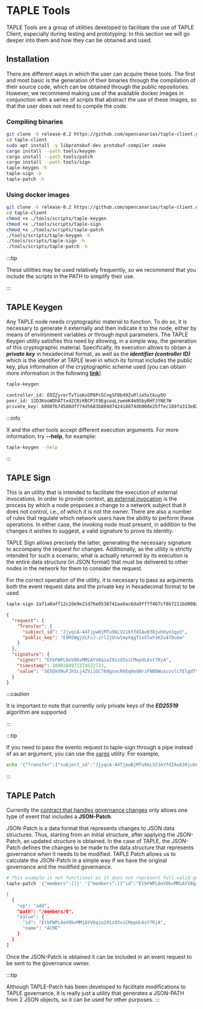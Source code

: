 # TAPLE Tools

TAPLE Tools are a group of utilities developed to facilitate the use of TAPLE Client, especially during testing and prototyping. In this section we will go deeper into them and how they can be obtained and used.

## Installation

There are different ways in which the user can acquire these tools. The first and most basic is the generation of their binaries through the compilation of their source code, which can be obtained through the public repositories. However, we recommend making use of the available docker images in conjunction with a series of scripts that abstract the use of these images, so that the user does not need to compile the code. 

### Compiling binaries

```bash
git clone -b release-0.2 https://github.com/opencanarias/taple-client.git
cd taple-client
sudo apt install -y libprotobuf-dev protobuf-compiler cmake
cargo install --path tools/keygen
cargo install --path tools/patch
cargo install --path tools/sign
taple-keygen -h
taple-sign -h
taple-patch -h
```

### Using docker images

```bash
git clone -b release-0.2 https://github.com/opencanarias/taple-client.git
cd taple-client
chmod +x ./tools/scripts/taple-keygen
chmod +x ./tools/scripts/taple-sign
chmod +x ./tools/scripts/taple-patch
./tools/scripts/taple-keygen -h
./tools/scripts/taple-sign -h
./tools/scripts/taple-patch -h
```

:::tip

These utilities may be used relatively frequently, so we recommend that you include the scripts in the PATH to simplify their use.

:::

## TAPLE Keygen

Any TAPLE node needs cryptographic material to function. To do so, it is necessary to generate it externally and then indicate it to the node, either by means of environment variables or through input parameters. The TAPLE Keygen utility satisfies this need by allowing, in a simple way, the generation of this cryptographic material. Specifically, its execution allows to obtain a ***private key*** in hexadecimal format, as well as the ***identifier (controller ID)*** which is the identifier at TAPLE level in which its format includes the public key, plus information of the cryptographic scheme used (you can obtain more information in the following **[link](../discover/identity.md)**). 

```bash title="Basic usage example"
taple-keygen
```

```bash title="Output"
controller_id: EOZZyrorTvTioKsOP8PcGCngSF0b49ZuRlie5xtkuyOU
peer_id: 12D3KooWDhATtx42CRiKBCPJt9EgcwaLzwemK4m9SbyRHfJtNE7W
private_key: b088fb74588dff74d5683b804d742418874db000e25ffec189fa313e825e1f7e
```

:::info

X and the other tools accept different execution arguments. For more information, try **--help**, for example:
```bash
taple-keygen --help
```

:::

## TAPLE Sign

This is an utility that is intended to facilitate the execution of external invocations. In order to provide context, [an external invocation](../discover/events.md#event-life-cycle) is the process by which a node proposes a change to a network subject that it does not control, i.e., of which it is not the owner. There are also a number of rules that regulate which network users have the ability to perform these operations. In either case, the invoking node must present, in addition to the changes it wishes to suggest, a valid signature to prove its identity.

TAPLE Sign allows precisely the latter, generating the necessary signature to accompany the request for changes. Additionally, as the utility is strictly intended for such a scenario, what is actually returned by its execution is the entire data structure (in JSON format) that must be delivered to other nodes in the network for them to consider the request.

For the correct operation of the utility, it is necessary to pass as arguments both the event request data and the private key in hexadecimal format to be used.

```bash title="Basic usage example"
taple-sign 2a71a0aff12c2de9e21d76e0538741aa9ac6da9ff7f467cf8b7211bd008a3198 '{"Transfer":{"subject_id":"JjyqcA-44TjpwBjMTu9kLV21kYfdIAu638juh6ye1gyU","public_key":"E9M2WgjXLFxJ-zrlZjUcwtmyXqgT1xXlwYsKZv47Duew"}}'
```

```json title="Output"
{
  "request": {
    "Transfer": {
      "subject_id": "JjyqcA-44TjpwBjMTu9kLV21kYfdIAu638juh6ye1gyU",
      "public_key": "E9M2WgjXLFxJ-zrlZjUcwtmyXqgT1xXlwYsKZv47Duew"
    }
  },
  "signature": {
    "signer": "EtbFWPL6eVOkvMMiAYV8qio291zd3viCMepUL6sY7RjA",
    "timestamp": 1690284971374522723,
    "value": "SE5QkVNuFJh5cj4ZViiGC760gsocR6EqdoGNrzFNB0WusuzslcfElgdTt6Ag_Qe17Fg1lja8f5zd81M91OKo6XCQ"
  }
}
```

:::caution

It is important to note that currently only private keys of the ***ED25519*** algorithm are supported

:::

:::tip

If you need to pass the evento request to taple-sign through a pipe instead of as an argument, you can use the [xargs](https://man7.org/linux/man-pages/man1/xargs.1.html) utility. For example,
```bash
echo '{"Transfer":{"subject_id":"JjyqcA-44TjpwBjMTu9kLV21kYfdIAu638juh6ye1gyU","public_key":"E9M2WgjXLFxJ-zrlZjUcwtmyXqgT1xXlwYsKZv47Duew"}}' | xargs -0 -I {} taple-sign "2a71a0aff12c2de9e21d76e0538741aa9ac6da9ff7f467cf8b7211bd008a3198" {}
```

:::

## TAPLE Patch
Currently the [contract that handles governance changes](./governance-schema-and-contract.md) only allows one type of event that includes a **JSON-Patch**.

JSON-Patch is a data format that represents changes to JSON data structures. Thus, starting from an initial structure, after applying the JSON-Patch, an updated structure is obtained. In the case of TAPLE, the JSON-Patch defines the changes to be made to the data structure that represents governance when it needs to be modified. TAPLE Patch allows us to calculate the JSON-Patch in a simple way if we have the original governance and the modified governance.

```bash title="Basic usage example"
# This example is not functional as it does not represent full valid governance.
taple-patch '{"members":[]}' '{"members":[{"id":"EtbFWPL6eVOkvMMiAYV8qio291zd3viCMepUL6sY7RjA","name":"ACME"}]}'
```

```bash title="Output"
[
  {
    "op": "add",
    "path": "/members/0",
    "value": {
      "id": "EtbFWPL6eVOkvMMiAYV8qio291zd3viCMepUL6sY7RjA",
      "name": "ACME"
    }
  }
]
```

Once the JSON-Patch is obtained it can be included in an event request to be sent to the governance owner.


:::tip

Although TAPLE-Patch has been developed to facilitate modifications to TAPLE governance, it is really just a utility that generates a JSON-PATH from 2 JSON objects, so it can be used for other purposes.
:::